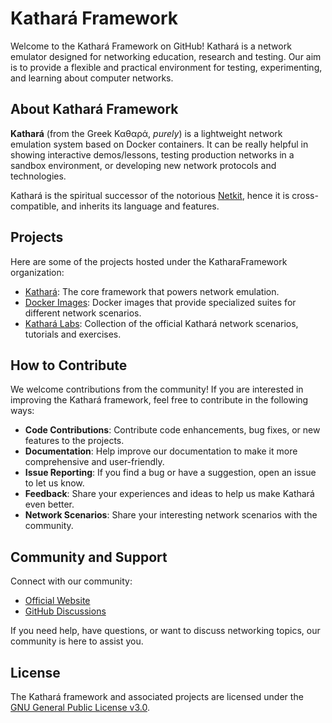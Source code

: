 # Kathará Framework

Welcome to the Kathará Framework on GitHub! Kathará is a network emulator designed for networking education, research and testing. Our aim is to provide a flexible and practical environment for testing, experimenting, and learning about computer networks.

## About Kathará Framework

**Kathará** (from the Greek Καθαρά, _purely_) is a lightweight network emulation system based on Docker containers.
It can be really helpful in showing interactive demos/lessons, testing production networks in a sandbox environment, or developing new network protocols and technologies.

Kathará is the spiritual successor of the notorious [Netkit](https://www.netkit.org/), hence it is cross-compatible, and inherits its language and features.

## Projects

Here are some of the projects hosted under the KatharaFramework organization:

- [Kathará](https://github.com/KatharaFramework/Kathara): The core framework that powers network emulation.
- [Docker Images](https://github.com/KatharaFramework/Docker-Images): Docker images that provide specialized suites for different network scenarios.
- [Kathará Labs](https://github.com/KatharaFramework/Kathara-Labs): Collection of the official Kathará network scenarios, tutorials and exercises.

## How to Contribute

We welcome contributions from the community! If you are interested in improving the Kathará framework, feel free to contribute in the following ways:

- **Code Contributions**: Contribute code enhancements, bug fixes, or new features to the projects.
- **Documentation**: Help improve our documentation to make it more comprehensive and user-friendly.
- **Issue Reporting**: If you find a bug or have a suggestion, open an issue to let us know.
- **Feedback**: Share your experiences and ideas to help us make Kathará even better.
- **Network Scenarios**: Share your interesting network scenarios with the community.

## Community and Support

Connect with our community:

- [Official Website](https://www.kathara.org/)
- [GitHub Discussions](https://github.com/KatharaFramework/Kathara/discussions)

If you need help, have questions, or want to discuss networking topics, our community is here to assist you.

## License

The Kathará framework and associated projects are licensed under the [GNU General Public License v3.0](https://github.com/KatharaFramework/Kathara/blob/main/LICENSE).


